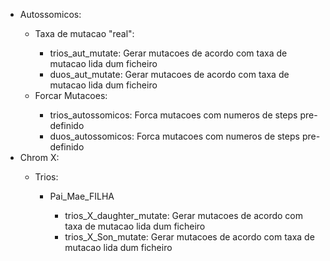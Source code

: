 <ul>

<li>Autossomicos:</li>
	<ul>
		<li>Taxa de mutacao "real":</li>
			<ul>
				<li>trios_aut_mutate: Gerar mutacoes de acordo com taxa de mutacao lida dum ficheiro</li>
				<li>duos_aut_mutate:  Gerar mutacoes de acordo com taxa de mutacao lida dum ficheiro</li>
			</ul>
		<li>Forcar Mutacoes:</li>
			<ul>
				<li>trios_autossomicos: Forca mutacoes com numeros de steps pre-definido</li>
				<li>duos_autossomicos: Forca mutacoes com numeros de steps pre-definido</li>
			</ul>
	</ul>
<li>Chrom X:</li>
	<ul>
		<li>Trios:</li>
		<ul>
			<li>Pai_Mae_FILHA</li>
			<ul>
				<li>trios_X_daughter_mutate: Gerar mutacoes de acordo com taxa de mutacao lida dum ficheiro</li>
				<li>trios_X_Son_mutate: Gerar mutacoes de acordo com taxa de mutacao lida dum ficheiro</li>
			</ul>
		</ul>
	</ul>
</ul>

	

